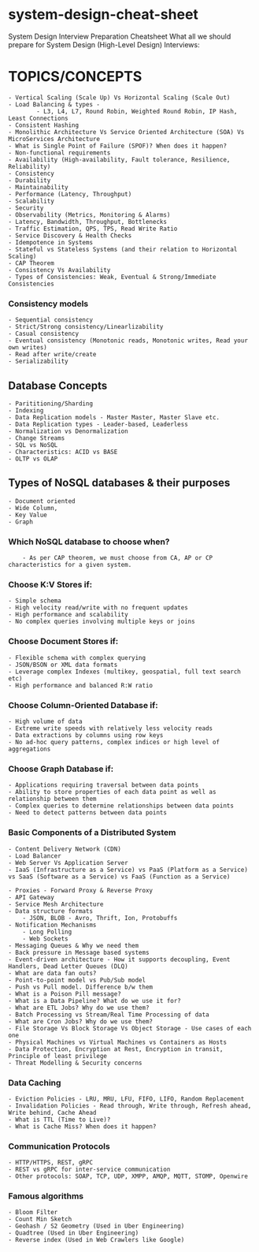 # system-design-cheat-sheet
System Design Interview Preparation Cheatsheet
What all we should prepare for System Design (High-Level Design) Interviews:

# TOPICS/CONCEPTS
	- Vertical Scaling (Scale Up) Vs Horizontal Scaling (Scale Out)
	- Load Balancing & types - 
			- L3, L4, L7, Round Robin, Weighted Round Robin, IP Hash, Least Connections
	- Consistent Hashing
	- Monolithic Architecture Vs Service Oriented Architecture (SOA) Vs MicroServices Architecture
	- What is Single Point of Failure (SPOF)? When does it happen?
	- Non-functional requirements
	- Availability (High-availability, Fault tolerance, Resilience, Reliability)
	- Consistency
	- Durability
	- Maintainability
	- Performance (Latency, Throughput)
	- Scalability
	- Security
	- Observability (Metrics, Monitoring & Alarms)
	- Latency, Bandwidth, Throughput, Bottlenecks
	- Traffic Estimation, QPS, TPS, Read Write Ratio
	- Service Discovery & Health Checks
	- Idempotence in Systems
	- Stateful vs Stateless Systems (and their relation to Horizontal Scaling)
	- CAP Theorem
	- Consistency Vs Availability
  	- Types of Consistencies: Weak, Eventual & Strong/Immediate Consistencies
### Consistency models
	- Sequential consistency
	- Strict/Strong consistency/Linearlizability
	- Casual consistency
	- Eventual consistency (Monotonic reads, Monotonic writes, Read your own writes)
	- Read after write/create
	- Serializability
## Database Concepts
	- Parititioning/Sharding
	- Indexing
	- Data Replication models - Master Master, Master Slave etc.
	- Data Replication types - Leader-based, Leaderless
	- Normalization vs Denormalization
	- Change Streams
	- SQL vs NoSQL
	- Characteristics: ACID vs BASE
	- OLTP vs OLAP
	
## Types of NoSQL databases & their purposes
	- Document oriented
	- Wide Column,
	- Key Value
	- Graph
	
### Which NoSQL database to choose when?
		- As per CAP theorem, we must choose from CA, AP or CP characteristics for a given system.
	
### Choose K:V Stores if:
	- Simple schema
	- High velocity read/write with no frequent updates
	- High performance and scalability
	- No complex queries involving multiple keys or joins
### Choose Document Stores if:
	- Flexible schema with complex querying
	- JSON/BSON or XML data formats
	- Leverage complex Indexes (multikey, geospatial, full text search etc)
	- High performance and balanced R:W ratio
### Choose Column-Oriented Database if:
	- High volume of data
	- Extreme write speeds with relatively less velocity reads
	- Data extractions by columns using row keys
	- No ad-hoc query patterns, complex indices or high level of aggregations
### Choose Graph Database if:
	- Applications requiring traversal between data points
	- Ability to store properties of each data point as well as relationship between them
	- Complex queries to determine relationships between data points
	- Need to detect patterns between data points
	
### Basic Components of a Distributed System
	- Content Delivery Network (CDN)
	- Load Balancer
	- Web Server Vs Application Server
	- IaaS (Infrastructure as a Service) vs PaaS (Platform as a Service) vs SaaS (Software as a Service) vs FaaS (Function as a Service)
	
	- Proxies - Forward Proxy & Reverse Proxy
	- API Gateway
	- Service Mesh Architecture
	- Data structure formats
		- JSON, BLOB - Avro, Thrift, Ion, Protobuffs
	- Notification Mechanisms
		- Long Polling
		- Web Sockets
	- Messaging Queues & Why we need them
	- Back pressure in Message based systems
	- Event-driven architecture - How it supports decoupling, Event Handlers, Dead Letter Queues (DLQ)
	- What are data fan outs?
	- Point-to-point model vs Pub/Sub model
	- Push vs Pull model. Difference b/w them
	- What is a Poison Pill message?
	- What is a Data Pipeline? What do we use it for?
	- What are ETL Jobs? Why do we use them?
	- Batch Processing vs Stream/Real Time Processing of data
	- What are Cron Jobs? Why do we use them?
	- File Storage Vs Block Storage Vs Object Storage - Use cases of each one
	- Physical Machines vs Virtual Machines vs Containers as Hosts
	- Data Protection, Encryption at Rest, Encryption in transit, Principle of least privilege
	- Threat Modelling & Security concerns
	
### Data Caching
	- Eviction Policies - LRU, MRU, LFU, FIFO, LIFO, Random Replacement
	- Invalidation Policies - Read through, Write through, Refresh ahead, Write behind, Cache Ahead
	- What is TTL (Time to Live)?
	- What is Cache Miss? When does it happen?
	
### Communication Protocols
	- HTTP/HTTPS, REST, gRPC
	- REST vs gRPC for inter-service communication
	- Other protocols: SOAP, TCP, UDP, XMPP, AMQP, MQTT, STOMP, Openwire
	
### Famous algorithms
	- Bloom Filter
	- Count Min Sketch
	- Geohash / S2 Geometry (Used in Uber Engineering)
	- Quadtree (Used in Uber Engineering)
	- Reverse index (Used in Web Crawlers like Google)

